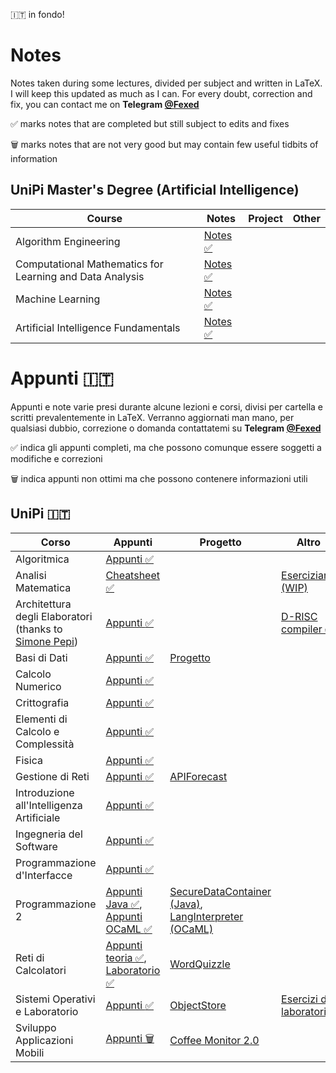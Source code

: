 :it: in fondo!
# Notes
Notes taken during some lectures, divided per subject and written in LaTeX.
I will keep this updated as much as I can. For every doubt, correction and fix, you can contact me on <b>Telegram [@Fexed](https://t.me/fexed)</b>

:white_check_mark: marks notes that are completed but still subject to edits and fixes

🗑️ marks notes that are not very good but may contain few useful tidbits of information

## UniPi Master's Degree (Artificial Intelligence)

Course | Notes | Project | Other
------|---------|----------|------
Algorithm Engineering | [Notes :white_check_mark:](https://github.com/fexed/Notes/blob/master/AlgorithmEngineering/algeng_notes.pdf)
Computational Mathematics for Learning and Data Analysis | [Notes :white_check_mark:](https://github.com/fexed/Notes/blob/master/CompMatLearningDataAnalysis/CompMatLearningDataAnalysis.pdf)
Machine Learning | [Notes :white_check_mark:](https://github.com/fexed/Notes/blob/master/ML/ML.pdf)
Artificial Intelligence Fundamentals | [Notes :white_check_mark:](https://github.com/fexed/Notes/blob/master/AIF/aif.pdf)

# Appunti :it:
Appunti e note varie presi durante alcune lezioni e corsi, divisi per cartella e scritti prevalentemente in LaTeX.
Verranno aggiornati man mano, per qualsiasi dubbio, correzione o domanda contattatemi su <b>Telegram [@Fexed](https://t.me/fexed)</b>

:white_check_mark: indica gli appunti completi, ma che possono comunque essere soggetti a modifiche e correzioni

🗑️ indica appunti non ottimi ma che possono contenere informazioni utili

## UniPi :it:

Corso | Appunti | Progetto | Altro 
------|---------|----------|------
Algoritmica | [Appunti :white_check_mark:](https://github.com/fexed/Notes/blob/master/AL/AL.pdf)
Analisi Matematica | [Cheatsheet :white_check_mark:](https://github.com/fexed/Notes/blob/master/AM/AM.pdf) | | [Eserciziario (WIP)](https://github.com/fexed/Notes/blob/master/AM/AM_eserciziario.pdf)
Architettura degli Elaboratori (thanks to [Simone Pepi](https://github.com/sipemopo92)) | [Appunti :white_check_mark:](https://github.com/fexed/Notes/blob/master/AE/architettura_appunti.pdf) | | [D-RISC compiler :white_check_mark:](https://github.com/fexed/D-RISCcompiler)
Basi di Dati | [Appunti :white_check_mark:](https://github.com/fexed/Notes/blob/master/BD/BD.pdf) | [Progetto](https://github.com/fexed/Notes/blob/master/BD/ProgettoBD8/relazione.pdf)
Calcolo Numerico | [Appunti :white_check_mark:](https://github.com/fexed/Notes/blob/master/CN/CN.pdf)
Crittografia | [Appunti :white_check_mark:](https://github.com/fexed/Notes/blob/master/CRI/CRI.pdf)
Elementi di Calcolo e Complessità | [Appunti :white_check_mark:](https://github.com/fexed/Notes/blob/master/ECC/ECC.pdf)
Fisica | [Appunti :white_check_mark:](https://github.com/fexed/Notes/blob/master/FIS/FIS.pdf)
Gestione di Reti | [Appunti :white_check_mark:](https://github.com/fexed/Notes/blob/master/GR/GR.pdf) | [APIForecast](https://github.com/fexed/APIForecast)
Introduzione all'Intelligenza Artificiale | [Appunti :white_check_mark:](https://github.com/fexed/Notes/blob/master/IIA/IIA.pdf)
Ingegneria del Software | [Appunti :white_check_mark:](https://github.com/fexed/Notes/blob/master/IS/IS.pdf)
Programmazione d'Interfacce | [Appunti :white_check_mark:](https://github.com/fexed/Notes/blob/master/PI/PI.pdf)
Programmazione 2 | [Appunti Java :white_check_mark:](https://github.com/fexed/Notes/blob/master/PR2/PR2_Java.pdf), [Appunti OCaML :white_check_mark:](https://github.com/fexed/Notes/blob/master/PR2/PR2_OCaML.pdf) | [SecureDataContainer (Java)](https://github.com/fexed/SecureDataContainer), [LangInterpreter (OCaML)](https://github.com/fexed/LangInterpreter)
Reti di Calcolatori | [Appunti teoria :white_check_mark:](https://github.com/fexed/Notes/blob/master/RCL/RCL.pdf), [Laboratorio :white_check_mark:](https://github.com/fexed/Notes/blob/master/LPR/LPR.pdf) | [WordQuizzle](https://github.com/fexed/WordQuizzle)
Sistemi Operativi e Laboratorio | [Appunti :white_check_mark:](https://github.com/fexed/Notes/blob/master/SOL/SOL.pdf) | [ObjectStore](https://github.com/fexed/ObjectStore/releases/tag/1.0) | [Esercizi di laboratorio](https://github.com/fexed/SOL_LAB)
Sviluppo Applicazioni Mobili | [Appunti 🗑️](https://github.com/fexed/Notes/blob/master/SAM/SAM.pdf) | [Coffee Monitor 2.0](https://github.com/fexed/CoffeeMonitor/releases/tag/2.0)
